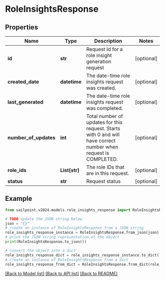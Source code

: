 # RoleInsightsResponse


## Properties

Name | Type | Description | Notes
------------ | ------------- | ------------- | -------------
**id** | **str** | Request Id for a role insight generation request | [optional] 
**created_date** | **datetime** | The date-time role insights request was created. | [optional] 
**last_generated** | **datetime** | The date-time role insights request was completed. | [optional] 
**number_of_updates** | **int** | Total number of updates for this request. Starts with 0 and will have correct number when request is COMPLETED. | [optional] 
**role_ids** | **List[str]** | The role IDs that are in this request. | [optional] 
**status** | **str** | Request status | [optional] 

## Example

```python
from sailpoint.v2024.models.role_insights_response import RoleInsightsResponse

# TODO update the JSON string below
json = "{}"
# create an instance of RoleInsightsResponse from a JSON string
role_insights_response_instance = RoleInsightsResponse.from_json(json)
# print the JSON string representation of the object
print(RoleInsightsResponse.to_json())

# convert the object into a dict
role_insights_response_dict = role_insights_response_instance.to_dict()
# create an instance of RoleInsightsResponse from a dict
role_insights_response_from_dict = RoleInsightsResponse.from_dict(role_insights_response_dict)
```
[[Back to Model list]](../README.md#documentation-for-models) [[Back to API list]](../README.md#documentation-for-api-endpoints) [[Back to README]](../README.md)


